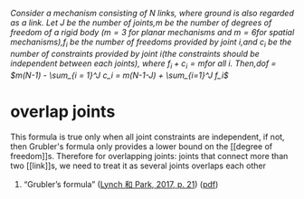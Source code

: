 *Consider a mechanism consisting of ​*​*$N$*​*​ links, where ground is also regarded as a link. Let ​*​*$J$*​*​ be the number of joints, ​*​*$m$*​*​ be the number of degrees of freedom of a rigid body (*​*$m =3$*​*​ for planar mechanisms and ​*​*$m =6$*​*​ for spatial mechanisms),*​*$f_i$*​*​ be the number of freedoms provided by joint ​*​*$i$*​*,and ​*​*$c_i$*​*​ be the number of constraints provided by joint ​*​*$i$*​*(the constraints should be independent between each joints), where ​*​*$f_i + c_i = m$*​*​ for all ​*​*$i$*​*. Then,*​*dof = ​*​*$m(N-1) - \sum_{i = 1}^J c_i = m(N-1-J) + \sum_{i=1}^J f_i$*

# overlap joints

This formula is true only when all joint constraints are independent, if not, then Grubler's formula only provides a lower bound on the [[degree of freedom]]s. Therefore for overlapping joints: joints that connect more than two [[link]]s, we need to treat it as several joints overlaps each other



1. “Grubler’s formula” ([Lynch 和 Park, 2017, p. 21](zotero://select/library/items/CK6BYIEW)) ([pdf](zotero://open-pdf/library/items/97TQKNC2?page=21&annotation=3G8C25Y8)) 
